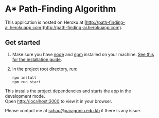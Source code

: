 # A\* Path-Finding Algorithm

This application is hosted on Heroku at [http://path-finding-ai.herokuapp.com](http://path-finding-ai.herokuapp.com).

## Get started

1. Make sure you have [node](https://nodejs.org) and [npm](https://www.npmjs.com) installed on your machine. [See this for the installation guide](https://docs.npmjs.com/downloading-and-installing-node-js-and-npm).

1. In the project root directory, run:
   ```
   npm install
   npm run start
   ```

This installs the project dependencies and starts the app in the development mode.\
Open [http://localhost:3000](http://localhost:3000) to view it in your browser.

Please contact me at [schau@paragoniu.edu.kh](mailto:schau@paragoniu.edu.kh) if there is any issue.

